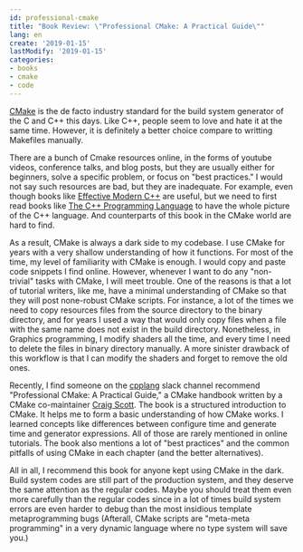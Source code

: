 ```yaml
---
id: professional-cmake
title: "Book Review: \"Professional CMake: A Practical Guide\"" 
lang: en
create: '2019-01-15'
lastModify: '2019-01-15'
categories:
- books
- cmake
- code
---
```


[CMake](https://cmake.org/) is the de facto industry standard for the build system generator of the C and C++ this days. Like C++, people seem to love and hate it at the same time. However, it is definitely a better choice compare to writting Makefiles manually.

There are a bunch of Cmake resources online, in the forms of youtube videos, conference talks, and blog posts, but they are usually either for beginners, solve a specific problem, or focus on "best practices." I would not say such resources are bad, but they are inadequate. For example, even though books like [Effective Modern C++](https://www.amazon.com/Effective-Modern-Specific-Ways-Improve/dp/1491903996) are useful, but we need to first read books like [The C++ Programming Language](https://www.amazon.com/C-Programming-Language-4th/dp/0321563840) to have the whole picture of the C++ language. And counterparts of this book in the CMake world are hard to find.

As a result, CMake is always a dark side to my codebase. I use CMake for years with a very shallow understanding of how it functions. For most of the time, my level of familiarity with CMake is enough. I would copy and paste code snippets I find online. However, whenever I want to do any "non-trivial" tasks with CMake, I will meet trouble.  One of the reasons is that a lot of tutorial writers, like me, have a minimal understanding of CMake so that they will post none-robust CMake scripts. For instance, a lot of the times we need to copy resources files from the source directory to the binary directory, and for years I used a way that would only copy files when a file with the same name does not exist in the build directory. Nonetheless, in Graphics programming, I modify shaders all the time, and every time I need to delete the files in binary directory manually. A more sinister drawback of this workflow is that I can modify the shaders and forget to remove the old ones.

Recently, I find someone on the [cpplang](https://cpplang.slack.com) slack channel recommend "Professional CMake: A Practical Guide," a CMake handbook written by a CMake co-maintainer  [Craig Scott](https://twitter.com/crascit?lang=en). The book is a structured introduction to CMake. It helps me to form a basic understanding of how CMake works. I learned concepts like differences between configure time and generate time and generator expressions. All of those are rarely mentioned in online tutorials. The book also mentions a lot of "best practices" and the common pitfalls of using CMake in each chapter (and the better alternatives).

All in all, I recommend this book for anyone kept using CMake in the dark. Build system codes are still part of the production system, and they deserve the same attention as the regular codes. Maybe you should treat them even more carefully than the regular codes since in a lot of times build system errors are even harder to debug than the most insidious template metaprogramming bugs (Afterall, CMake scripts are "meta-meta programming" in a very dynamic language where no type system will save you.)
